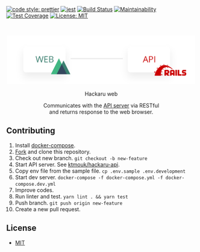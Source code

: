 [![code style: prettier](https://img.shields.io/badge/code_style-prettier-ff69b4.svg?style=flat-square)](https://github.com/prettier/prettier)
[![jest](https://jestjs.io/img/jest-badge.svg)](https://github.com/facebook/jest)
[![Build Status](https://travis-ci.org/ktmouk/hackaru-web.svg?branch=master)](https://travis-ci.org/ktmouk/hackaru-web)
[![Maintainability](https://api.codeclimate.com/v1/badges/fd01121360a3fd652411/maintainability)](https://codeclimate.com/github/ktmouk/hackaru-web/maintainability)
[![Test Coverage](https://api.codeclimate.com/v1/badges/fd01121360a3fd652411/test_coverage)](https://codeclimate.com/github/ktmouk/hackaru-web/test_coverage)
[![License: MIT](https://img.shields.io/badge/License-MIT-yellow.svg)](https://opensource.org/licenses/MIT)

<br>
<p align="center">
  <p align="center"><img src="./docs/images/architecture.png" width="500" /></p>
  <p align="center">Hackaru web</p>
  <p align="center">Communicates with the <a href="https://github.com/ktmouk/hackaru-api">API server</a> via RESTful <br>and returns response to the web browser.</p>
</p>

## Contributing
1. Install [docker-compose](https://docs.docker.com/compose/install/).
1. [Fork](https://github.com/ktmouk/hackaru-web/fork) and clone this repository.
1. Check out new branch. `git checkout -b new-feature`
1. Start API server. See [ktmouk/hackaru-api](https://github.com/ktmouk/hackaru-api).
1. Copy env file from the sample file. `cp .env.sample .env.development`
1. Start dev server. `docker-compose -f docker-compose.yml -f docker-compose.dev.yml`
1. Improve codes.
1. Run linter and test. `yarn lint . && yarn test`
1. Push branch. `git push origin new-feature`
1. Create a new pull request.

## License
- [MIT](./LICENSE)
